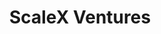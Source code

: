 ---
layout: firm_page
title: "ScaleX Ventures"
id: "scalexventures.com"
permalink: "/scalexventuresscalexventures.com/"
website: "https://www.scalexventures.com"
offices: "Amsterdam (Netherlands)"
investment_stages: "Seed, Series A"
portfolio_companies: "buluttan.com, opnova.ai, hyperbee.ai, ubicloud.com, icosacomputing.com, kondukto.io, peaka.com, thebluedot.co, flowla.com, coqui.ai, figopara.com, altogic.com, atlas-robotics.com, upstash.com, locomation.ai, invidyo.com, hipporello.com, cerebra.ai, resmo.com, cybeats.com, thundra.io, datarow.com, quantive.com, genomize.com, genialis.com, picussecurity.com"
portfolio_link: "https://www.scalexventures.com/companies"
investment_markets: "AI, Hyperautomation, ITSM, Cloud Computing, Quantum Computing, Application Security, No-code Development, Electric Vehicle Charging, Sales Enablement, Text-to-Speech, Fintech, Autonomous Robotics, Serverless Databases, Autonomous Trucking, Baby Monitoring, Business Automation, Decision Intelligence, Cybersecurity, IoT, Observability, Data Analytics, OKR, Genomics, Drug Discovery"
founded_year: "2017"
description: "ScaleX Ventures invests in exceptional founders from unexpected places, supporting their journey to global success. They provide resources and a platform to help founders overcome challenges and achieve significant growth. ScaleX partners with its portfolio companies, sharing in their success."
linkedin: "https://linkedin.com/company/scalex"
twitter: "https://twitter.com/ScaleXVentures"
instagram: ""
team_page: "https://www.scalexventures.com/team"
investor_type: "Venture Capital"
crunchbase: "https://www.crunchbase.com/organization/scalex-ventures"
pitchbook: "https://pitchbook.com/profiles/investor/181171-45"

# SEO Optimization
meta_title: "ScaleX Ventures - VC Firm - projectstartups.com"
meta_description: "ScaleX Ventures, ScaleX Ventures invests in exceptional founders from unexpected places, supporting their journey to global success. They provide resources and a platf..."
meta_keywords: "ScaleX Ventures, AI, Hyperautomation, ITSM, Cloud Computing, Quantum Computing, Application Security, No-code Development, Electric Vehicle Charging, Sales Enablement, Text-to-Speech, Fintech, Autonomous Robotics, Serverless Databases, Autonomous Trucking, Baby Monitoring, Business Automation, Decision Intelligence, Cybersecurity, IoT, Observability, Data Analytics, OKR, Genomics, Drug Discovery, VC firm, venture capital, startup investor, projectstartups.com"
canonical_url: "https://vc.projectstartups.com/scalexventuresscalexventures.com/"
---